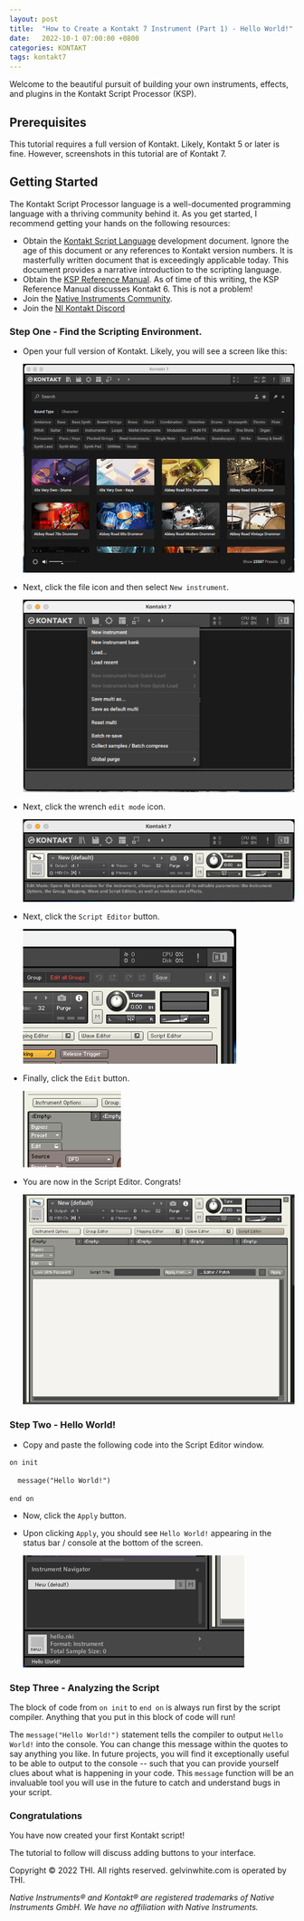 ```yaml
---
layout: post
title:  "How to Create a Kontakt 7 Instrument (Part 1) - Hello World!"
date:   2022-10-1 07:00:00 +0800
categories: KONTAKT
tags: kontakt7
---
```


Welcome to the beautiful pursuit of building your own instruments, effects, and plugins in the Kontakt Script Processor (KSP).

## Prerequisites

This tutorial requires a full version of Kontakt. Likely, Kontakt 5 or later is fine. However, screenshots in this tutorial are of Kontakt 7.

## Getting Started

The Kontakt Script Processor language is a well-documented programming language with a thriving community behind it. As you get started, I recommend getting your hands on the following resources:

* Obtain the [Kontakt Script Language](https://www.native-instruments.com/forum/attachments/kontakt-script-language-pdf.86897/) development document. Ignore the age of this document or any references to Kontakt version numbers. It is masterfully written document that is exceedingly applicable today. This document provides a narrative introduction to the scripting language.
* Obtain the [KSP Reference Manual](https://www.native-instruments.com/fileadmin/ni_media/downloads/manuals/kontakt/KONTAKT_602_KSP_Reference_Manual.pdf). As of time of this writing, the KSP Reference Manual discusses Kontakt 6. This is not a problem!
* Join the [Native Instruments Community](https://www.native-instruments.com/en/community/).
* Join the [NI Kontakt Discord](https://discord.com/invite/rTpCcpg)

### Step One - Find the Scripting Environment.

  * Open your full version of Kontakt. Likely, you will see a screen like this:

    ![kontakt splash screen with many libraries](/assets/2022-10-01-how-to-create-a-kontakt-7-instrument/001.png "kontakt splash screen")

  * Next, click the file icon and then select `New instrument`.

    ![kontakt splash screen with menu open creating new instrument](/assets/2022-10-01-how-to-create-a-kontakt-7-instrument/002.png "kontakt new instrument")

  * Next, click the wrench `edit mode` icon.

    ![kontakt interface with the wrench](/assets/2022-10-01-how-to-create-a-kontakt-7-instrument/003.png "kontakt edit mode")

  * Next, click the `Script Editor` button.

    ![kontakt opening script editor](/assets/2022-10-01-how-to-create-a-kontakt-7-instrument/004.png "kontakt opening script editor")

  * Finally, click the `Edit` button.

    ![kontakt edit button](/assets/2022-10-01-how-to-create-a-kontakt-7-instrument/005.png "kontakt edit button")

  * You are now in the Script Editor. Congrats!

    ![kontakt script editor](/assets/2022-10-01-how-to-create-a-kontakt-7-instrument/006.png "kontakt script editor")

### Step Two - Hello World!

  * Copy and paste the following code into the Script Editor window.

  ```
  on init

  	message("Hello World!")

  end on
  ```

  * Now, click the `Apply` button.

  * Upon clicking `Apply`, you should see `Hello World!` appearing in the status bar / console at the bottom of the screen.

    ![kontakt hello world](/assets/2022-10-01-how-to-create-a-kontakt-7-instrument/007.png "kontakt hello world")

### Step Three - Analyzing the Script

The block of code from `on init` to `end on` is always run first by the script compiler. Anything that you put in this block of code will run!

The `message("Hello World!")` statement tells the compiler to output `Hello World!` into the console. You can change this message within the quotes to say anything you like. In future projects, you will find it exceptionally useful to be able to output to the console -- such that you can provide yourself clues about what is happening in your code. This `message` function will be an invaluable tool you will use in the future to catch and understand bugs in your script.

### Congratulations

You have now created your first Kontakt script!

The tutorial to follow will discuss adding buttons to your interface.

Copyright © 2022 THI. All rights reserved. gelvinwhite.com is operated by THI.

*Native Instruments®️ and Kontakt®️ are registered trademarks of Native Instruments GmbH. We have no affiliation with Native Instruments.*
